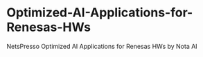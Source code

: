 # Optimized-AI-Applications-for-Renesas-HWs
NetsPresso Optimized AI Applications for Renesas HWs by Nota AI
